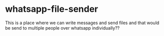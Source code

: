 # whatsapp-file-sender
This is a place where we can write messages and send files and that would be send to multiple people over whatsapp individually??
